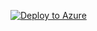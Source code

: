 [![Deploy to Azure](https://aka.ms/deploytoazurebutton)](https://portal.azure.com/#create/Microsoft.Template/uri/https%3A%2F%2Fraw.githubusercontent.com%2FPiwccle%2FTry-Azure%2Frefs%2Fheads%2Fmain%2Fcf-openvidu-singlenode%2Fcf-openvidu-singlenode.json)
